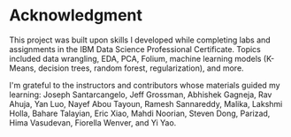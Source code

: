 # Acknowledgment
This project was built upon skills I developed while completing labs and assignments in the IBM Data Science Professional Certificate. Topics included data wrangling, EDA, PCA, Folium, machine learning models (K-Means, decision trees, random forest, regularization), and more.

I'm grateful to the instructors and contributors whose materials guided my learning: Joseph Santarcangelo, Jeff Grossman, Abhishek Gagneja, Rav Ahuja, Yan Luo, Nayef Abou Tayoun, Ramesh Sannareddy, Malika, Lakshmi Holla, Bahare Talayian, Eric Xiao, Mahdi Noorian, Steven Dong, Parizad, Hima Vasudevan, Fiorella Wenver, and Yi Yao.
